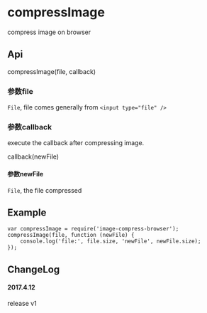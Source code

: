 compressImage
==========

compress image on browser


## Api
compressImage(file, callback)

### 参数file
`File`, file comes generally from `<input type="file" />`

### 参数callback
execute the callback after compressing image.

callback(newFile)

#### 参数newFile
`File`, the file compressed

## Example

```
var compressImage = require('image-compress-browser');
compressImage(file, function (newFile) {
    console.log('file:', file.size, 'newFile', newFile.size);
});
```

## ChangeLog
#### 2017.4.12
release v1
